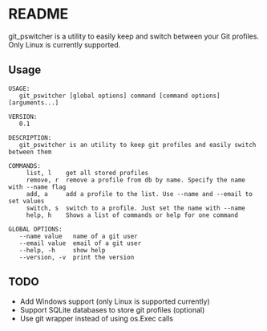 # README #

git_pswitcher is a utility to easily keep and switch between your Git profiles. Only Linux is currently supported.

## Usage
```
USAGE:
   git_pswitcher [global options] command [command options] [arguments...]

VERSION:
   0.1

DESCRIPTION:
   git_pswitcher is an utility to keep git profiles and easily switch between them

COMMANDS:
     list, l    get all stored profiles
     remove, r  remove a profile from db by name. Specify the name with --name flag
     add, a     add a profile to the list. Use --name and --email to set values
     switch, s  switch to a profile. Just set the name with --name
     help, h    Shows a list of commands or help for one command

GLOBAL OPTIONS:
   --name value   name of a git user
   --email value  email of a git user
   --help, -h     show help
   --version, -v  print the version
```

## TODO

* Add Windows support (only Linux is supported currently)
* Support SQLite databases to store git profiles (optional)
* Use git wrapper instead of using os.Exec calls


